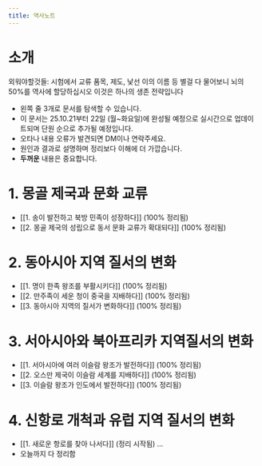 ```yaml
---
title: 역사노트
---
```

# 소개
외워야할것들: 시험에서 교류 품목, 제도, 낯선 이의 이름 등 별걸 다 물어보니 뇌의 50%를 역사에 할당하십시오 이것은 하나의 생존 전략입니다
* 왼쪽 줄 3개로 문서를 탐색할 수 있습니다.
* 이 문서는 25.10.21부터 22일 (월~화요일)에 완성될 예정으로 실시간으로 업데이트되며 단원 순으로 추가될 예정입니다.
* 오타나 내용 오류가 발견되면 DM이나 연락주세요.
* 원인과 결과로 설명하며 정리보다 이해에 더 가깝습니다.
* **두꺼운** 내용은 중요합니다.

# 1. 몽골 제국과 문화 교류
- [[1. 송이 발전하고 북방 민족이 성장하다]] (100% 정리됨)
- [[2. 몽골 제국의 성립으로 동서 문화 교류가 확대되다]] (100% 정리됨)
# 2. 동아시아 지역 질서의 변화
- [[1. 명이 한족 왕조를 부활시키다]] (100% 정리됨)
- [[2. 만주족이 세운 청이 중국을 지배하다]] (100% 정리됨)
- [[3. 동아시아 지역의 질서가 변화하다]] (100% 정리됨)
# 3. 서아시아와 북아프리카 지역질서의 변화
- [[1. 서아시아에 여러 이슬람 왕조가 발전하다]] (100% 정리됨)
- [[2. 오스만 제국이 이슬람 세계를 지배하다]] (100% 정리됨)
- [[3. 이슬람 왕조가 인도에서 발전하다]] (100% 정리됨)
# 4. 신항로 개척과 유럽 지역 질서의 변화
- [[1. 새로운 항로를 찾아 나서다]] (정리 시작됨)
...
- 오늘까지 다 정리함